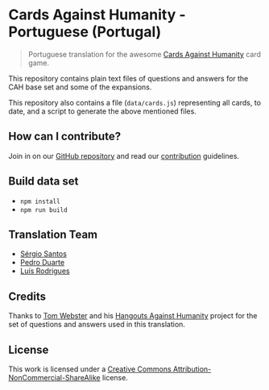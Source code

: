 # Cards Against Humanity - Portuguese (Portugal)

> Portuguese translation for the awesome [Cards Against Humanity](https://www.cardsagainsthumanity.com/) card game.

This repository contains plain text files of questions and answers for the CAH base set and some of the expansions.

This repository also contains a file (`data/cards.js`) representing all cards, to date, and a script to generate the above mentioned files.

## How can I contribute?
Join in on our [GitHub repository](https://github.com/s3rgiosan/cards-against-humanity-pt-pt/) and read our [contribution](https://github.com/s3rgiosan/cards-against-humanity-pt-pt/CONTRIBUTING.md) guidelines.

## Build data set
* `npm install`
* `npm run build`

## Translation Team
* [Sérgio Santos](https://github.com/s3rgiosan)
* [Pedro Duarte](http://github.com/xipasduarte)
* [Luís Rodrigues](https://github.com/goblindegook)

## Credits
Thanks to [Tom Webster](http://samurailink3.com) and his [Hangouts Against Humanity](https://github.com/samurailink3/hangouts-against-humanity) project for the set of questions and answers used in this translation.

## License
This work is licensed under a [Creative Commons Attribution-NonCommercial-ShareAlike](LICENSE.md) license.
